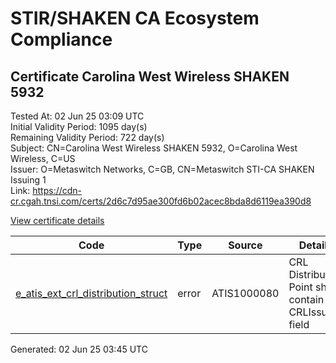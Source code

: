 # STIR/SHAKEN CA Ecosystem Compliance

## Certificate Carolina West Wireless SHAKEN 5932

Tested At: 02 Jun 25 03:09 UTC\
Initial Validity Period: 1095 day(s)\
Remaining Validity Period: 722 day(s)\
Subject: CN=Carolina West Wireless SHAKEN 5932, O=Carolina West Wireless, C=US\
Issuer: O=Metaswitch Networks, C=GB, CN=Metaswitch STI-CA SHAKEN Issuing 1\
Link: https://cdn-cr.cgah.tnsi.com/certs/2d6c7d95ae300fd6b02acec8bda8d6119ea390d8

[View certificate details](https://x509.io/?cert=MIICjTCCAjOgAwIBAgIQKl77Lwd%2F6HP%2BOCirwWXDlzAKBggqhkjOPQQDAjBYMSswKQYDVQQDDCJNZXRhc3dpdGNoIFNUSS1DQSBTSEFLRU4gSXNzdWluZyAxMQswCQYDVQQGEwJHQjEcMBoGA1UECgwTTWV0YXN3aXRjaCBOZXR3b3JrczAeFw0yNDA1MjQxMzIxMzhaFw0yNzA1MjQxMzIxMzhaMFsxCzAJBgNVBAYTAlVTMR8wHQYDVQQKDBZDYXJvbGluYSBXZXN0IFdpcmVsZXNzMSswKQYDVQQDDCJDYXJvbGluYSBXZXN0IFdpcmVsZXNzIFNIQUtFTiA1OTMyMFkwEwYHKoZIzj0CAQYIKoZIzj0DAQcDQgAEn042ZjjK1bb1o9ABonVWA2amaRkY%2F2Tit0M%2FKRLKT1v6R5%2Fh0PUIAP0IgRpadJAyFC8TiIts8jA0sw2fUAbuhqOB2zCB2DAMBgNVHRMBAf8EAjAAMA4GA1UdDwEB%2FwQEAwIHgDAWBggrBgEFBQcBGgQKMAigBhYENTkzMjBHBgNVHR8EQDA%2BMDygOqA4hjZodHRwczovL2F1dGhlbnRpY2F0ZS1hcGkuaWNvbmVjdGl2LmNvbS9kb3dubG9hZC92MS9jcmwwFwYDVR0gBBAwDjAMBgpghkgBhv8JAQEEMB0GA1UdDgQWBBSHWPnPOMjX%2FSOqdTCaPCVf1FjF%2BzAfBgNVHSMEGDAWgBTNHqcAEBDaMh1pGjnV0kYLLDyH1jAKBggqhkjOPQQDAgNIADBFAiACYZALvKzMJhAYL8lg7BQbmnPRng9Ss64DfAO9obE7wQIhAJMQ3XhkjOn%2FzjcyLGBfb1JLySVDCRoresvvda%2F25F24)

| Code | Type | Source | Details |
|------|------|--------|---------|
| [e_atis_ext_crl_distribution_struct](../../ISSUES/e_atis_ext_crl_distribution_struct/README.md) | error | ATIS1000080 | CRL Distribution Point shall contain a CRLIssuer field |


Generated: 02 Jun 25 03:45 UTC